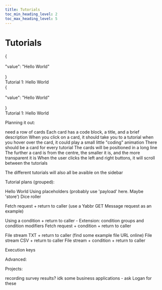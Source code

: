 ```yaml
---
title: Tutorials
toc_min_heading_level: 2
toc_max_heading_level: 5
---
```


# Tutorials 

<div className='card-row'>
    <div className='cards'>
        <div className='code-container'>
            &#123;<br/><br/>
            "value": "Hello World"<br/><br/>
            &#125;
        </div>
        <div className='header'>Tutorial 1: Hello World</div>
    </div>
    
</div>

<div className='card-row'>
    <div className='cards'>
        <div className='code-container'>
            &#123;<br/><br/>
            "value": "Hello World"<br/><br/>
            &#125;
        </div>
        <div className='header'>Tutorial 1: Hello World</div>
    </div>
    
</div>

Planning it out:

need a row of cards
Each card has a code block, a title, and a brief description
When you click on a card, it should take you to a tutorial
when you hover over the card, it could play a small little "coding" animation
There should be a card for every tutorial
The cards will be positioned in a long line
The further a card is from the centre, the smaller it is, and the more transparent it is
When the user clicks the left and right buttons, it will scroll between the tutorials

The different tutorials will also all be avaible on the sidebar



Tutorial plans (grouped):


Hello World
Using placeholders (probably use 'payload' here. Maybe 'store')
Dice roller

Fetch request + return to caller (use a Yabbr GET Message request as an example)

Using a condition + return to caller - Extension: condition groups and condition modifiers
Fetch request + condition + return to caller

File stream TXT + return to caller (find some example file URL online)
File stream CSV + return to caller
File stream + condition + return to caller

Execution keys

Advanced:




Projects:

recording survey results? idk some business applications - ask Logan for these



<br/><br/><br/><br/><br/><br/><br/><br/><br/><br/><br/><br/><br/><br/><br/><br/><br/><br/><br/><br/><br/><br/><br/><br/><br/><br/><br/>